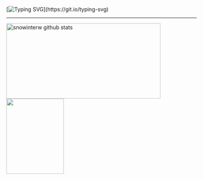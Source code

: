 
[![Typing SVG](https://readme-typing-svg.demolab.com?font=Fira+Code&size=25&pause=1000&color=FF91A4&width=435&lines=hi!;welcome+to+my+profile!)](https://git.io/typing-svg)

------------------------------------------------------------------

<div>  
  <img width="90%" height="200px" src="https://github-readme-stats.vercel.app/api?username=anajgaspar&show_icons=true&count_private=true&hide_border=true&title_color=ff91a4&icon_color=ff91a4&text_color=c9d1d9&bg_color=0d1117" alt="snowinterw github stats" /> 
  <img width="55%" height="200px" src="https://github-readme-stats.vercel.app/api/top-langs/?username=anajgaspar&layout=compact&hide_border=true&title_color=ff91a4&text_color=c9d1d9&bg_color=0d1117" />
</div>

